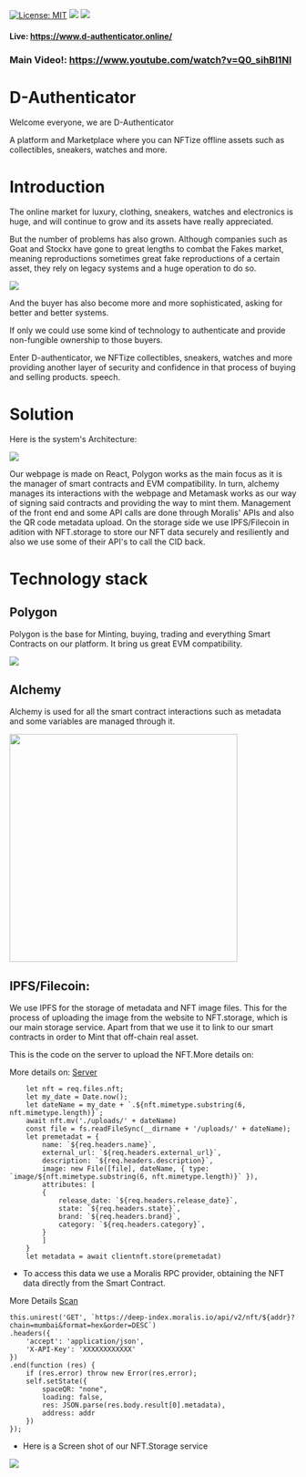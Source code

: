 [![License: MIT](https://img.shields.io/badge/License-MIT-yellow.svg)](https://opensource.org/licenses/MIT) [<img src="https://img.shields.io/badge/View-Website-blue">](https://www.d-authenticator.online/) [<img src="https://img.shields.io/badge/View-Video-red">](https://www.youtube.com/watch?v=Q0_sihBl1NI)

#### Live: https://www.d-authenticator.online/
### Main Video!: https://www.youtube.com/watch?v=Q0_sihBl1NI

# D-Authenticator

Welcome everyone, we are D-Authenticator

A platform and Marketplace where you can NFTize offline assets such as collectibles, sneakers, watches and more.

# Introduction

The online market for luxury, clothing, sneakers, watches and electronics is huge, and will continue to grow and its assets have really appreciated. 

But the number of problems has also grown. Although companies such as Goat and Stockx have gone to great lengths to combat the Fakes market, meaning reproductions sometimes great fake reproductions of a certain asset, they rely on legacy systems and a huge operation to do so.

<img src="https://www.consultancy.eu/illustrations/news/detail/2020-11-19-095145419-Personal-luxury-goods-market-by-generation-_-Personal-luxury-goods-market-by-channel.jpg"> 


And the buyer has also become more and more sophisticated, asking for better and better systems. 

If only we could use some kind of technology to authenticate and provide non-fungible ownership to those buyers.

Enter D-authenticator, we NFTize collectibles, sneakers, watches and more providing another layer of security and confidence in that process of buying and selling products.
speech.

# Solution 

Here is the system's Architecture:

<img src="https://i.ibb.co/pWt1KMb/esquemabueno.png">

Our webpage is made on React, Polygon works as the main focus as it is the manager of smart contracts and EVM compatibility. In turn, alchemy manages its interactions with the webpage and Metamask works as our way of signing said contracts and providing the way to mint them. Management of the front end and some API calls are done through Moralis' APIs and also the QR code metadata upload. On the storage side we use IPFS/Filecoin in adition with NFT.storage to store our NFT data securely and resiliently and also we use some of their API's to call the CID back.


# Technology stack

## Polygon 

Polygon is the base for Minting, buying, trading and everything Smart Contracts on our platform. It bring us great EVM compatibility.

<img src="https://i.ibb.co/wzsjPLM/polygon.png">


## Alchemy

Alchemy is used for all the smart contract interactions such as metadata and some variables are managed through it.

<img src="https://es.crypto-economy.com/wp-content/uploads/sites/2/2021/07/polygon-2-1024x576-1.jpg" width="400">


## IPFS/Filecoin:

We use IPFS for the storage of metadata and NFT image files.
This for the process of uploading the image from the website to NFT.storage, which is our main storage service. Apart from that we use it to link to our smart contracts in order to Mint that off-chain real asset.

This is the code on the server to upload the NFT.More details on:

More details on: [Server](./Server/serverv3.js)

        let nft = req.files.nft;
        let my_date = Date.now();
        let dateName = my_date + `.${nft.mimetype.substring(6, nft.mimetype.length)}`;
        await nft.mv('./uploads/' + dateName)
        const file = fs.readFileSync(__dirname + '/uploads/' + dateName);
        let premetadat = {
            name: `${req.headers.name}`,
            external_url: `${req.headers.external_url}`,
            description: `${req.headers.description}`,
            image: new File([file], dateName, { type: `image/${nft.mimetype.substring(6, nft.mimetype.length)}` }),
            attributes: [
            {
                release_date: `${req.headers.release_date}`,
                state: `${req.headers.state}`,
                brand: `${req.headers.brand}`,
                category: `${req.headers.category}`,
            }
            ]
        }
        let metadata = await clientnft.store(premetadat)

- To access this data we use a Moralis RPC provider, obtaining the NFT data directly from the Smart Contract.

More Details [Scan](./WebPage/src/pages/scan.js)

    this.unirest('GET', `https://deep-index.moralis.io/api/v2/nft/${addr}?chain=mumbai&format=hex&order=DESC`)
    .headers({
        'accept': 'application/json',
        'X-API-Key': 'XXXXXXXXXXXX'
    })
    .end(function (res) {
        if (res.error) throw new Error(res.error);
        self.setState({
            spaceQR: "none",
            loading: false,
            res: JSON.parse(res.body.result[0].metadata),
            address: addr
        })
    });

- Here is a Screen shot of our NFT.Storage service

<img src="https://i.ibb.co/pwxkPHC/image.png">
